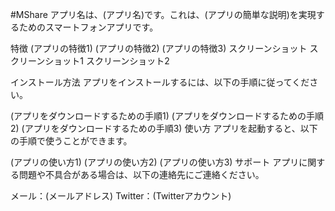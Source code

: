 #MShare
アプリ名は、(アプリ名)です。これは、(アプリの簡単な説明)を実現するためのスマートフォンアプリです。

特徴
(アプリの特徴1)
(アプリの特徴2)
(アプリの特徴3)
スクリーンショット
スクリーンショット1
スクリーンショット2

インストール方法
アプリをインストールするには、以下の手順に従ってください。

(アプリをダウンロードするための手順1)
(アプリをダウンロードするための手順2)
(アプリをダウンロードするための手順3)
使い方
アプリを起動すると、以下の手順で使うことができます。

(アプリの使い方1)
(アプリの使い方2)
(アプリの使い方3)
サポート
アプリに関する問題や不具合がある場合は、以下の連絡先にご連絡ください。

メール：(メールアドレス)
Twitter：(Twitterアカウント)
